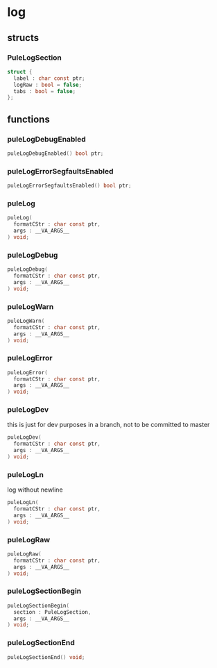# log

## structs
### PuleLogSection
```c
struct {
  label : char const ptr;
  logRaw : bool = false;
  tabs : bool = false;
};
```

## functions
### puleLogDebugEnabled
```c
puleLogDebugEnabled() bool ptr;
```
### puleLogErrorSegfaultsEnabled
```c
puleLogErrorSegfaultsEnabled() bool ptr;
```
### puleLog
```c
puleLog(
  formatCStr : char const ptr,
  args : __VA_ARGS__
) void;
```
### puleLogDebug
```c
puleLogDebug(
  formatCStr : char const ptr,
  args : __VA_ARGS__
) void;
```
### puleLogWarn
```c
puleLogWarn(
  formatCStr : char const ptr,
  args : __VA_ARGS__
) void;
```
### puleLogError
```c
puleLogError(
  formatCStr : char const ptr,
  args : __VA_ARGS__
) void;
```
### puleLogDev

  this is just for dev purposes in a branch, not to be committed to master

```c
puleLogDev(
  formatCStr : char const ptr,
  args : __VA_ARGS__
) void;
```
### puleLogLn

  log without newline

```c
puleLogLn(
  formatCStr : char const ptr,
  args : __VA_ARGS__
) void;
```
### puleLogRaw
```c
puleLogRaw(
  formatCStr : char const ptr,
  args : __VA_ARGS__
) void;
```
### puleLogSectionBegin
```c
puleLogSectionBegin(
  section : PuleLogSection,
  args : __VA_ARGS__
) void;
```
### puleLogSectionEnd
```c
puleLogSectionEnd() void;
```
